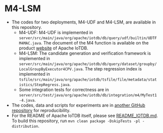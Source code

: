 <!--

    Licensed to the Apache Software Foundation (ASF) under one
    or more contributor license agreements.  See the NOTICE file
    distributed with this work for additional information
    regarding copyright ownership.  The ASF licenses this file
    to you under the Apache License, Version 2.0 (the
    "License"); you may not use this file except in compliance
    with the License.  You may obtain a copy of the License at
    
        http://www.apache.org/licenses/LICENSE-2.0
    
    Unless required by applicable law or agreed to in writing,
    software distributed under the License is distributed on an
    "AS IS" BAstepSIS, WITHOUT WARRANTIES OR CONDITIONS OF ANY
    KIND, either express or implied.  See the License for the
    specific language governing permissions and limitations
    under the License.

-->

# M4-LSM 
- The codes for two deployments, M4-UDF and M4-LSM, are available in this repository.
    - M4-UDF: M4-UDF is implemented in `server/src/main/java/org/apache/iotdb/db/query/udf/builtin/UDTFM4MAC.java`. The document of the M4 function is available on the product [website](https://iotdb.apache.org/UserGuide/Master/Operators-Functions/Sample.html#m4-function) of Apache IoTDB.
    - M4-LSM: The candidate generation and verification framework is implemented in `server/src/main/java/org/apache/iotdb/db/query/dataset/groupby/LocalGroupByExecutor4CPV.java`. The step regression index is implemented in `tsfile/src/main/java/org/apache/iotdb/tsfile/file/metadata/statistics/StepRegress.java`.
    - Some integration tests for correctness are in `server/src/test/java/org/apache/iotdb/db/integration/m4/MyTest1-4.java`.
- The codes, data and scripts for experiments are in [another GitHub repository](https://github.com/LeiRui/M4-visualization-exp.git) for reproducibility.
- For the README of Apache IoTDB itself, please see [README_IOTDB.md](README_IOTDB.md). To build this repository, run `mvn clean package -DskipTests -pl -distribution`.
